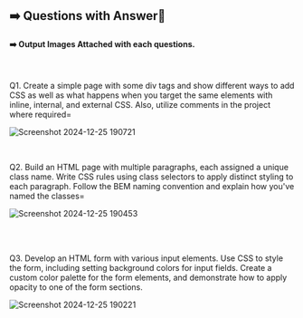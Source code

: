 ## ➡️ Questions with Answer📝
#### ➡️ Output Images Attached with each questions.

</br>
  
Q1. Create a simple page with some div tags and show different ways to add CSS as well as what happens
when you target the same elements with inline, internal, and external CSS. Also, utilize comments in the
project where required=
   
![Screenshot 2024-12-25 190721](https://github.com/user-attachments/assets/ad609f9b-6f14-4c9a-bb3d-1ee5b0e93a03)


</br>

Q2. Build an HTML page with multiple paragraphs, each assigned a unique class name. Write CSS rules using
class selectors to apply distinct styling to each paragraph. Follow the BEM naming convention and
explain how you've named the classes= 
 
![Screenshot 2024-12-25 190453](https://github.com/user-attachments/assets/35b000dd-a949-4fdd-ae50-728b108c3c05)


</br>

<br>

Q3. Develop an HTML form with various input elements. Use CSS to style the form, including setting
background colors for input fields. Create a custom color palette for the form elements, and demonstrate
how to apply opacity to one of the form sections.

![Screenshot 2024-12-25 190221](https://github.com/user-attachments/assets/635c054d-f96c-41d8-b534-222b242631f3)


</br>




